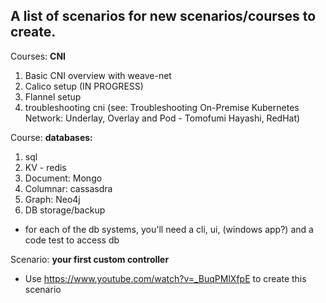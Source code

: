 ## A list of scenarios for new scenarios/courses to create.

Courses: **CNI**
  1. Basic CNI overview with weave-net
  2. Calico setup (IN PROGRESS)
  3. Flannel setup
  4. troubleshooting cni (see: Troubleshooting On-Premise Kubernetes Network: Underlay, Overlay and Pod - Tomofumi Hayashi, RedHat)

Course: **databases:**
  1. sql
  2. KV - redis
  3. Document: Mongo
  4. Columnar: cassasdra
  5. Graph: Neo4j
  6. DB storage/backup
  *  for each of the db systems, you'll need a cli, ui, (windows app?) and a code test to access db
  
Scenario: **your first custom controller**
  * Use https://www.youtube.com/watch?v=_BuqPMlXfpE   to create this scenario
